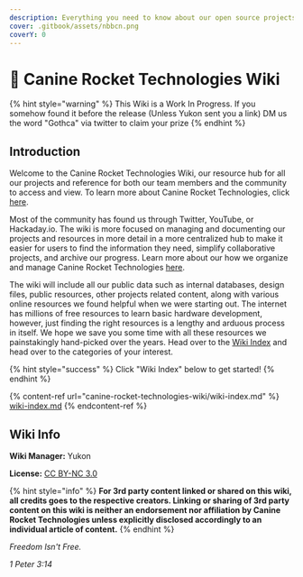 ```yaml
---
description: Everything you need to know about our open source projects and more
cover: .gitbook/assets/nbbcn.png
coverY: 0
---
```


# 🐺 Canine Rocket Technologies Wiki

{% hint style="warning" %}
This Wiki is a Work In Progress. If you somehow found it before the release (Unless Yukon sent you a link) DM us the word "Gothca" via twitter to claim your prize
{% endhint %}

## Introduction

Welcome to the Canine Rocket Technologies Wiki, our resource hub for all our projects and reference for both our team members and the community to access and view. To learn more about Canine Rocket Technologies, click [here](canine-rocket-technologies-wiki/about-canine-rocket-tech-1.md).

Most of the community has found us through Twitter, YouTube, or Hackaday.io. The wiki is more focused on managing and documenting our projects and resources in more detail in a more centralized hub to make it easier for users to find the information they need, simplify collaborative projects, and archive our progress. Learn more about our how we organize and manage Canine Rocket Technologies [here](canine-rocket-technologies-wiki/canine-rocket-tech-program-structure.md).

The wiki will include all our public data such as internal databases, design files, public resources, other projects related content, along with various online resources we found helpful when we were starting out. The internet has millions of free resources to learn basic hardware development, however, just finding the right resources is a lengthy and arduous process in itself. We hope we save you some time with all these resources we painstakingly hand-picked over the years. Head over to the [Wiki Index](canine-rocket-technologies-wiki/wiki-index.md) and head over to the categories of your interest.

{% hint style="success" %}
Click "Wiki Index" below to get started!
{% endhint %}

{% content-ref url="canine-rocket-technologies-wiki/wiki-index.md" %}
[wiki-index.md](canine-rocket-technologies-wiki/wiki-index.md)
{% endcontent-ref %}

## Wiki Info

**Wiki Manager:** Yukon

**License:** [CC BY-NC 3.0](https://creativecommons.org/licenses/by-nc/3.0/)

{% hint style="info" %}
**For 3rd party content linked or shared on this wiki, all credits goes to the respective creators. Linking or sharing of 3rd party content on this wiki is neither an endorsement nor affiliation by Canine Rocket Technologies unless explicitly disclosed accordingly to an individual article of content.**&#x20;
{% endhint %}

_Freedom Isn't Free._

_1 Peter 3:14_
